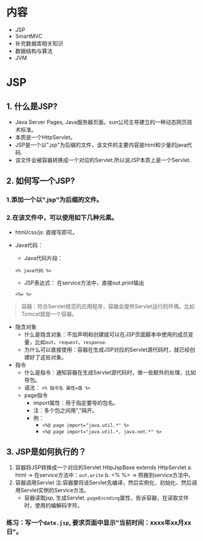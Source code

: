 # 内容

- JSP
- SmartMVC
- 补充数据库相关知识
- 数据结构与算法
- JVM

# JSP
## 1. 什么是JSP?
- Java Server Pages, Java服务器页面。sun公司主导建立的一种动态网页技术标准。
- 本质是一个HttpServlet。
- JSP是一个以".jsp"为后缀的文件，该文件的主要内容是html和少量的java代码.
- 该文件会被容器转换成一个对应的Servlet.所以说JSP本质上是一个Servlet.

## 2. 如何写一个JSP?
### 1.添加一个以".jsp"为后缀的文件。
### 2.在该文件中，可以使用如下几种元素。
- html/css/js: 直接写即可。
- Java代码：
    - Java代码片段：
    ```
    <% java代码 %>
    ```

    - JSP表达式： 在service方法中，直接out.print输出
    ```
    <%= %>
    ```
 >容器：符合Servlet规范的应用程序，容器会提供Servlet运行的环境。比如Tomcat就是一个容器。
- 隐含对象
    + 什么是隐含对象：不加声明和创建就可以在JSP页面脚本中使用的成员变量，比如`out`、`request`、`response`.
    + 为什么可以直接使用：容器在生成JSP对应的Servlet源代码时，就已经创建好了这些对象。
- 指令
    + 什么是指令：通知容器在生成Servlet源代码时，做一些额外的处理，比如导包。
    + 语法： `<% 指令名 属性=值 %>`
    + page指令
        - import属性：用于指定要导的包名。
        - 注：多个包之间用","隔开。
        - 例：
            - `<%@ page import="java.util.*" %>`
            - `<%@ page import="java.util.*, java.net.*" %>`
    
## 3. JSP是如何执行的？
1. 容器将JSP转换成一个对应的Servlet HttpJspBase extends HttpServlet
    a. html -> 在service方法中：`out.write`
    b. <% %> -> 照搬到service方法中。
2. 容器调用Servlet
    注:容器要将该Servlet先编译，然后实例化、初始化、然后调用Servlet实例的Service方法。
    + 容器读取jsp, 生成Servlet.  `pageEncoding`属性，告诉容器，在读取文件时，使用的编解码字符。
### 练习：写一个`date.jsp`, 要求页面中显示"当前时间：xxxx年xx月xx日"。



